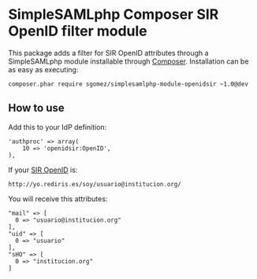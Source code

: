 # SimpleSAMLphp Composer SIR OpenID filter module

This package adds a filter for SIR OpenID attributes through a SimpleSAMLphp module
installable through [Composer](https://getcomposer.org/). Installation can be as
easy as executing:

```
composer.phar require sgomez/simplesamlphp-module-openidsir ~1.0@dev
```

## How to use

Add this to your IdP definition:

```
'authproc' => array(
    10 => 'openidsir:OpenID',
),
```

If your [SIR OpenID](https://www.rediris.es/sir/howto-openid.html) is:

```
http://yo.rediris.es/soy/usuario@institucion.org/
```

You will receive this attributes:

```
"mail" => [
  0 => "usuario@institucion.org"
],
"uid" => [
  0 => "usuario"
],
"sHO" => [
  0 => "institucion.org"
]
```
